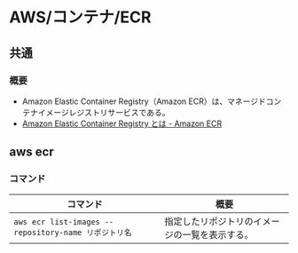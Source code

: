 # AWS/コンテナ/ECR

## 共通

### 概要

- Amazon Elastic Container Registry（Amazon ECR）は、マネージドコンテナイメージレジストリサービスである。
- [Amazon Elastic Container Registry とは - Amazon ECR](https://docs.aws.amazon.com/ja_jp/AmazonECR/latest/userguide/what-is-ecr.html)

## aws ecr

### コマンド

| コマンド                                             | 概要                                           |
| ---------------------------------------------------- | ---------------------------------------------- |
| `aws ecr list-images --repository-name リポジトリ名` | 指定したリポジトリのイメージの一覧を表示する。 |
